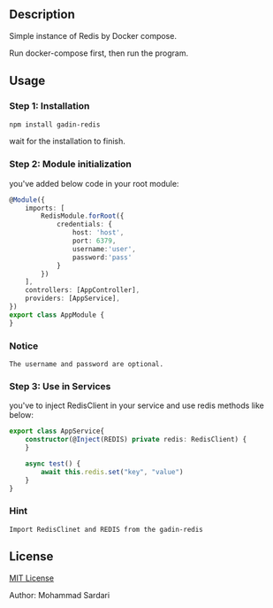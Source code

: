 ## Description

Simple instance of Redis by Docker compose.

Run docker-compose first, then run the program.

## Usage

### Step 1: Installation

```sh
npm install gadin-redis
```

wait for the installation to finish.

### Step 2: Module initialization

you've added below code in your root module:
```ts
@Module({
    imports: [
        RedisModule.forRoot({
            credentials: {
                host: 'host',
                port: 6379,
                username:'user',
                password:'pass'
            }
        })
    ],
    controllers: [AppController],
    providers: [AppService],
})
export class AppModule {
}
```

### Notice
``
The username and password are optional.
``

### Step 3: Use in Services

you've to inject RedisClient in your service and use redis methods like below:
```ts
export class AppService{
    constructor(@Inject(REDIS) private redis: RedisClient) {
    }

    async test() {
        await this.redis.set("key", "value")
    }
}

```

### Hint
``
Import RedisClinet and REDIS from the gadin-redis 
``

## License

[MIT License](./LICENCE)

Author: Mohammad Sardari
